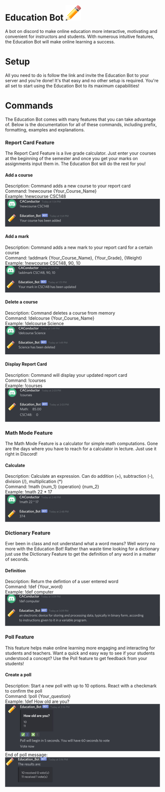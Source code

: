 # Education Bot <img src="images/pencil.png" alt="drawing" width="50"/>

A bot on discord to make online education more interactive, motivating and convenient for instructors and students. With numerous intuitive features, the Education Bot will make online learning a success.


# Setup
All you need to do is follow the link and invite the Education Bot to your server and you're done! It's that easy and no other setup is required. You're all set to start using the Education Bot to its maximum capabilities!

# Commands
The Education Bot comes with many features that you can take advantage of. Below is the documentation for all of these commands, including prefix, formatting, examples and explanations. 

### Report Card Feature ###
The Report Card Feature is a live grade calculator. Just enter your courses at the beginning of the semester and once you get your marks on assignments input them in. The Education Bot will do the rest for you!

#### Add a course ####
Description: Command adds a new course to your report card\
Command: !newcourse {Your_Course_Name}\
Example: !newcourse CSC148\
![](images/newcourse1.JPG)

#### Add a mark ####
Description: Command adds a new mark to your report card for a certain course\
Command: !addmark {Your_Course_Name}, {Your_Grade}, {Weight}\
Example: !newcourse CSC148, 90, 10\
![](images/addmark.JPG)

#### Delete a course ####
Description: Command deletes a course from memory\
Command: !delcourse {Your_Course_Name} \
Example: !delcourse Science\
![](images/delcourse.JPG)

#### Display Report Card ####
Description: Command will display your updated report card\
Command: !courses \
Example: !courses\
![](images/courses.JPG)

### Math Mode Feature ###
The Math Mode Feature is a calculator for simple math computations. Gone are the days where you have to reach for a calculator in lecture. Just use it right in Discord!

#### Calculate ####
Description: Calculate an expression. Can do addition (+), subtraction (-), division (/), multiplication (*)\
Command: !math {num_1} {operation} {num_2} \
Example: !math 22 * 17\
![](images/math.JPG)

### Dictionary Feature ###
Ever been in class and not understand what a word means? Well worry no more with the Education Bot! Rather than waste time looking for a dictionary just use the Dictionary Feature to get the definition of any word in a matter of seconds. 

#### Definition ####
Description: Return the defintion of a user entered word\
Command: !def {Your_word}\
Example: !def computer\
![](images/definition.JPG)

### Poll Feature ###
This feature helps make online learning more engaging and interacting for students and teachers. Want a quick and easy way to see if your students understood a concept? Use the Poll feature to get feedback from your students!

#### Create a poll ####
Description: Start a new poll with up to 10 options. React with a checkmark to confirm the poll\
Command: !poll {Your_question}\
Example: !def How old are you?\
![](images/poll.JPG)
End of poll message:
![](images/end.JPG)

